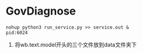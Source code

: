 # GovDiagnose
```shell
nohup python3 run_service.py >> service.out &
pid:6024
```
1. 将wb.text.model开头的三个文件放到data文件夹下

